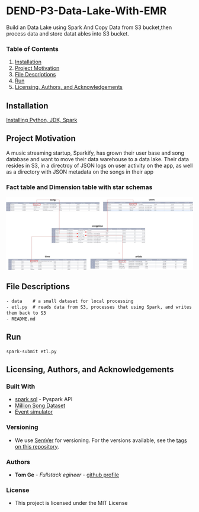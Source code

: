 # DEND-P3-Data-Lake-With-EMR

Build an Data Lake using Spark And Copy Data from S3 bucket,then process data and store datat ables into S3 bucket.


### Table of Contents

1. [Installation](#installation)
2. [Project Motivation](#motivation)
3. [File Descriptions](#files)
4. [Run](#results)
5. [Licensing, Authors, and Acknowledgements](#licensing)

## Installation <a name="installation"></a>

[Installing Python, JDK, Spark](https://sundog-education.com/spark-python)


## Project Motivation<a name="motivation"></a>
A music streaming startup, Sparkify, has grown their user base and song database and want to move their data warehouse to a data lake. Their data resides in S3, in a directroy of JSON logs on user activity on the app, as well as a directory with JSON metadata on the songs in their app
### Fact table and Dimension table with star schemas
![Star Schemas](./assets/star_schemas.jpg)


## File Descriptions <a name="files"></a>

```
- data    # a small dataset for local processing
- etl.py  # reads data from S3, processes that using Spark, and writes them back to S3
- README.md
```

## Run <a name="results"></a>

```
spark-submit etl.py

```

## Licensing, Authors, and Acknowledgements <a name="licensing"></a>

### Built With
* [spark sql](https://spark.apache.org/docs/latest/) - Pyspark API
* [Million Song Dataset](http://millionsongdataset.com/)
* [Event simulator](https://github.com/Interana/eventsim)

### Versioning

* We use [SemVer](http://semver.org/) for versioning. For the versions available, see the [tags on this repository](https://github.com/your/project/tags).

### Authors

* **Tom Ge** - *Fullstack egineer* - [github profile](https://github.com/tomgtqq)

### License

* This project is licensed under the MIT License
